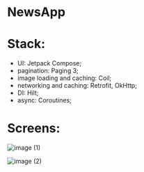 # NewsApp

# Stack: 
- UI: Jetpack Compose;  
- pagination: Paging 3;
- image loading and caching: Coil;
- networking and caching: Retrofit, OkHttp;
- DI: Hilt;
- async: Coroutines;


# Screens:

![image (1)](https://github.com/peterbartosh/NewsApp/assets/99812822/31884969-35a7-4cd6-8319-d668e72e457b)

![image (2)](https://github.com/peterbartosh/NewsApp/assets/99812822/d7bb88d6-6c7e-4537-92bc-ca4e91902280)




